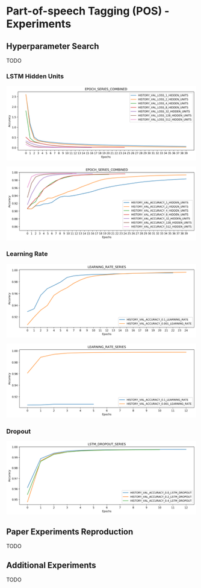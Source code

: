 # Part-of-speech Tagging (POS) - Experiments


## Hyperparameter Search
TODO

### LSTM Hidden Units
![Plot: Validation Loss over Time](plots/EPOCH_SERIES_COMBINED_HISTORY_VAL_LOSS.png "Validation Loss over Time")

![Plot: Validation Accuracy over Time](plots/EPOCH_SERIES_COMBINED_HISTORY_VAL_ACCURACY.png "Validation Accuracy over Time")

### Learning Rate
![Plot: Validation Accuracy over Time (8 LSTM Hidden Units)](plots/LEARNING_RATE_SERIES_HISTORY_VAL_ACCURACY_8.png "Validation Accuracy over Time (8 LSTM Hidden Units)")

![Plot: Validation Accuracy over Time (512 LSTM Hidden Units)](plots/LEARNING_RATE_SERIES_HISTORY_VAL_ACCURACY.png "Validation Accuracy over Time (512 LSTM Hidden Units)")

### Dropout

![Plot: Validation Accuracy over Time](plots/LSTM_DROPOUT_SERIES_HISTORY_VAL_ACCURACY.png "Validation Accuracy over Time")


## Paper Experiments Reproduction
TODO

## Additional Experiments
TODO

